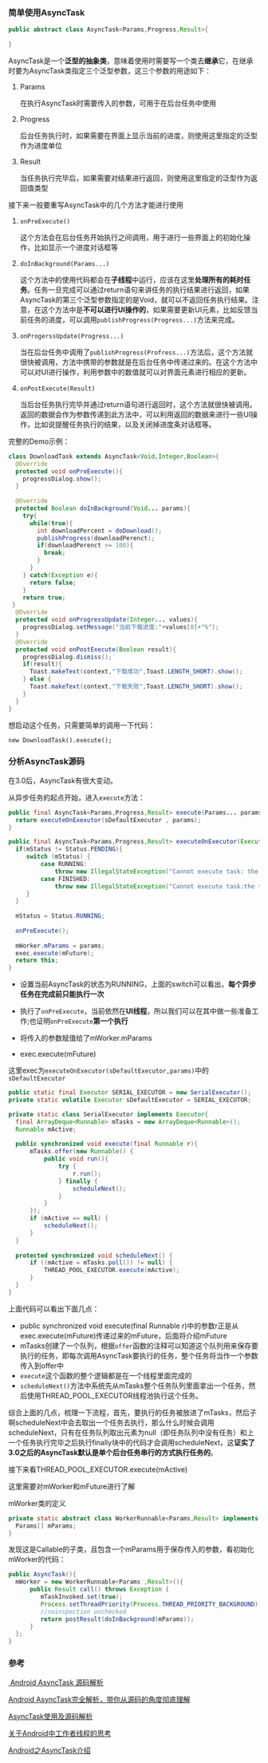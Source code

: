 ### 简单使用AsyncTask

```java
public abstract class AsyncTask<Params,Progress,Result>{
  
}
```

AsyncTask是一个**泛型的抽象类**，意味着使用时需要写一个类去**继承**它，在继承时要为AsyncTask类指定三个泛型参数，这三个参数的用途如下：

1. Params

   在执行AsyncTask时需要传入的参数，可用于在后台任务中使用

2. Progress

   后台任务执行时，如果需要在界面上显示当前的进度，则使用这里指定的泛型作为进度单位

3. Result

   当任务执行完毕后，如果需要对结果进行返回，则使用这里指定的泛型作为返回值类型

接下来一般要重写AsyncTask中的几个方法才能进行使用

1. `onPreExecute()`

   这个方法会在后台任务开始执行之间调用，用于进行一些界面上的初始化操作，比如显示一个进度对话框等

2. `doInBackground(Params...)`

   这个方法中的使用代码都会在**子线程**中运行，应该在这里**处理所有的耗时任务**。任务一旦完成可以通过return语句来讲任务的执行结果进行返回，如果AsyncTask的第三个泛型参数指定的是Void，就可以不返回任务执行结果。注意，在这个方法中是**不可以进行UI操作的**，如果需要更新UI元素，比如反馈当前任务的进度，可以调用`publishProgress(Progress...)`方法来完成。

3. `onProgerssUpdate(Progress...)`

   当在后台任务中调用了`publishProgress(Profress...)`方法后，这个方法就很快被调用，方法中携带的参数就是在后台任务中传递过来的。在这个方法中可以对UI进行操作，利用参数中的数值就可以对界面元素进行相应的更新。

4. `onPostExecute(Result)`

   当后台任务执行完毕并通过return语句进行返回时，这个方法就很快被调用。返回的数据会作为参数传递到此方法中，可以利用返回的数据来进行一些UI操作，比如说提醒任务执行的结果，以及关闭掉进度条对话框等。

完整的Demo示例：

```java
class DownloadTask extends AsyncTask<Void,Integer,Boolean>{
  @Override
  protected void onPreExecute(){
    progressDialog.show();
  }
  
  @Override
  protected Boolean doInBackground(Void... params){
    try{
      while(true){
        int downloadPercent = doDownload();
        publishProgress(downloadPerenct);
        if(downloadPerenct >= 100){
          break;
  		}
      }
 	} catch(Exception e){
      return false;
	}
    return true;
 }
  @Override
  protected void onProgressUpdate(Integer... values){
    progressDialog.setMessage("当前下载进度:"+values[0]+"%");
  }
  @Override
  protected void onPostExecute(Boolean result){
    progressDialog.dismiss();
    if(result){
      Toast.makeText(context,"下载成功",Toast.LENGTH_SHORT).show();
    } else {
      Toast.makeText(context,"下载失败",Toast.LENGTH_SHORT).show();
	}
  }
}
```

想启动这个任务，只需要简单的调用一下代码：

`new DownloadTask().execute();`

### 分析AsyncTask源码

在3.0后，AsyncTask有很大变动。

从异步任务的起点开始，进入`execute`方法：

```java
public final AsyncTask<Params,Progress,Result> execute(Params... params){
  return executeOnExexutor(sDefaultExecutor , params);
}

public final AsyncTask<Params,Progress,Result> executeOnExecutor(Executor exec,Params... params){
  if(mStatus != Status.PENDING){
  	 switch (mStatus) {
  	     case RUNNING:
 			 throw new IllegalStateException("Cannot execute task: the task is already 						running.");
 		 case FINISHED:
 		 	 throw new IllegalStateException("Cannot execute task:the task has already 						been executed (a task can be executed only once)");
  	 }
  }
  
  mStatus = Status.RUNNING;
  
  onPreExecute();
  
  mWorker.mParams = params;
  exec.execute(mFuture);
  return this;
}
```

* 设置当前AsyncTask的状态为RUNNING，上面的switch可以看出，**每个异步任务在完成前只能执行一次**


* 执行了`onPreExecute`，当前依然在**UI线程**，所以我们可以在其中做一些准备工作;也证明`onPreExecute`**第一个执行**


* 将传入的参数赋值给了mWorker.mParams


* exec.execute(mFuture)

这里exec为`executeOnExecutor(sDefaultExecutor,params)`中的`sDefaultExecutor`

```java
public static final Executor SERIAL_EXECUTOR = new SerialExecutor();
private static volatile Executor sDefaultExecutor = SERIAL_EXECUTOR;

private static class SerialExecutor implements Executor{
  final ArrayDeque<Runnable> mTasks = new ArrayDeque<Runnable>();
  Runnable mActive;
  
  public synchronized void execute(final Runnable r){
      mTasks.offer(new Runnable() {
  		  public void run(){
  			  try {
  				  r.run();
			  } finally {
  				  scheduleNext();
			  }
		  }
	  });
      if (mActive == null) {
  		  scheduleNext();
	  }
  }
  
  protected synchronized void scheduleNext() {
  	  if ((mActive = mTasks.poll()) != null) {
  		  THREAD_POOL_EXECUTOR.execute(mActive);
	  }
  }
}
```

上面代码可以看出下面几点：

* public synchronized void execute(final Runnable r)中的参数r正是从exec.execute(mFuture)传递过来的mFuture，后面将介绍mFuture
* mTasks创建了一个队列，根据`offer`函数的注释可以知道这个队列用来保存要执行的任务，即每次调用AsyncTask要执行的任务，整个任务将当作一个参数传入到offer中
* `execute`这个函数的整个逻辑都是在一个线程里面完成的
* `scheduleNext()`方法中系统先从mTasks整个任务队列里面拿出一个任务，然后使用THREAD_POOL_EXECUTOR线程池执行这个任务。

综合上面的几点，梳理一下流程，首先，要执行的任务被放进了mTasks，然后子啊scheduleNext中会去取出一个任务去执行，那么什么时候会调用scheduleNext，只有在任务队列取出元素为null（即任务队列中没有任务）和上一个任务执行完毕之后执行finally块中的代码才会调用scheduleNext，这**证实了3.0之后的AsyncTask默认是单个后台任务串行的方式执行任务的**。

接下来看THREAD_POOL_EXECUTOR.execute(mActive)







这里需要对mWorker和mFuture进行了解

mWorker类的定义

```java
private static abstract class WorkerRunnable<Params,Result> implements Callable<Result>{
  Params[] mParams;
}
```

发现这是Callable的子类，且包含一个mParams用于保存传入的参数，看初始化mWorker的代码：

```java
public AsyncTask(){
  mWorker = new WorkerRunnable<Params ,Result>(){
      public Result call() throws Exception {
  		 mTaskInvoked.set(true);
         Process.setThreadPriority(Process.THREAD_PRIORITY_BACKGROUND);
         //noinspection unchecked
         return postResult(doInBackground(mParams));
	  }
  };
}
```





### 参考

[ Android AsyncTask 源码解析](http://blog.csdn.net/lmj623565791/article/details/38614699)

[Android AsyncTask完全解析，带你从源码的角度彻底理解](http://blog.csdn.net/guolin_blog/article/details/11711405)

[AsyncTask使用及源码解析](http://githubonepiece.github.io/2015/12/12/AsyncTask/)

[关于Android中工作者线程的思考](http://droidyue.com/blog/2015/12/20/worker-thread-in-android/index.html)

[Android之AsyncTask介绍](http://wangkuiwu.github.io/2014/06/25/AsyncTask/)